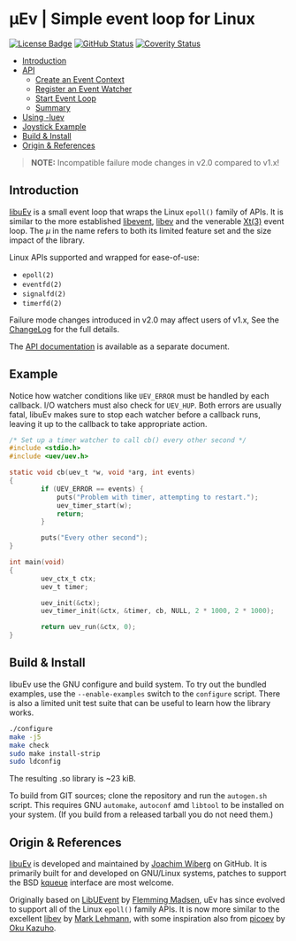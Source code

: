 µEv | Simple event loop for Linux
==================================
[![License Badge][]][License] [![GitHub Status][]][GitHub] [![Coverity Status][]][Coverity Scan]


* [Introduction](#introduction)
* [API](doc/API.md#overview)
  * [Create an Event Context](doc/API.md#create-an-event-context)
  * [Register an Event Watcher](doc/API.md#register-an-event-watcher)
  * [Start Event Loop](doc/API.md#start-event-loop)
  * [Summary](doc/API.md#summary)
* [Using -luev](doc/API.md#using--luev)
* [Joystick Example](doc/API.md#joystick-example)
* [Build & Install](#build--install)
* [Origin & References](#origin--references)


> **NOTE:** Incompatible failure mode changes in v2.0 compared to v1.x!

Introduction
------------

[libuEv][] is a small event loop that wraps the Linux `epoll()` family
of APIs.  It is similar to the more established [libevent][], [libev][]
and the venerable [Xt(3)][] event loop.  The *µ* in the name refers to
both its limited feature set and the size impact of the library.

Linux APIs supported and wrapped for ease-of-use:

  - `epoll(2)`
  - `eventfd(2)`
  - `signalfd(2)`
  - `timerfd(2)`

Failure mode changes introduced in v2.0 may affect users of v1.x, See
the [ChangeLog][] for the full details.

The [API documentation](doc/API.md) is available as a separate document.


Example
-------

Notice how watcher conditions like `UEV_ERROR` must be handled by each
callback.  I/O watchers must also check for `UEV_HUP`.  Both errors are
usually fatal, libuEv makes sure to stop each watcher before a callback
runs, leaving it up to the callback to take appropriate action.

```C
/* Set up a timer watcher to call cb() every other second */
#include <stdio.h>
#include <uev/uev.h>

static void cb(uev_t *w, void *arg, int events)
{
        if (UEV_ERROR == events) {
            puts("Problem with timer, attempting to restart.");
            uev_timer_start(w);
            return;
        }

        puts("Every other second");
}

int main(void)
{
        uev_ctx_t ctx;
        uev_t timer;

        uev_init(&ctx);
        uev_timer_init(&ctx, &timer, cb, NULL, 2 * 1000, 2 * 1000);

        return uev_run(&ctx, 0);
}
```


Build & Install
---------------

libuEv use the GNU configure and build system.  To try out the bundled
examples, use the `--enable-examples` switch to the `configure` script.
There is also a limited unit test suite that can be useful to learn how
the library works.

```sh
./configure
make -j5
make check
sudo make install-strip
sudo ldconfig
```

The resulting .so library is ~23 kiB.

To build from GIT sources; clone the repository and run the `autogen.sh`
script.  This requires GNU `automake`, `autoconf` amd `libtool` to be
installed on your system.  (If you build from a released tarball you do
not need them.)


Origin & References
-------------------

[libuEv][] is developed and maintained by [Joachim Wiberg][] on GitHub.
It is primarily built for and developed on GNU/Linux systems, patches to
support the BSD [kqueue][] interface are most welcome.

Originally based on [LibUEvent][] by [Flemming Madsen][], uEv has since
evolved to support all of the Linux `epoll()` family APIs.  It is now
more similar to the excellent [libev][] by [Mark Lehmann][], with some
inspiration also from [picoev][] by [Oku Kazuho][].


[ChangeLog]:       https://github.com/troglobit/libuev/blob/master/ChangeLog.md
[License]:         https://en.wikipedia.org/wiki/MIT_License
[License Badge]:   https://img.shields.io/badge/License-MIT-teal.svg
[GitHub]:          https://github.com/troglobit/libuev/actions/workflows/build.yml/
[GitHub Status]:   https://github.com/troglobit/libuev/actions/workflows/build.yml/badge.svg
[Coverity Scan]:   https://scan.coverity.com/projects/3846
[Coverity Status]: https://scan.coverity.com/projects/3846/badge.svg
[libevent]:        https://libevent.org
[Xt(3)]:           https://unix.com/man-page/All/3x/XtDispatchEvent
[LibUEvent]:       https://code.google.com/p/libuevent/
[picoev]:          https://github.com/kazuho/picoev
[libev]:           http://software.schmorp.de/pkg/libev.html
[LibuEv]:          https://github.com/troglobit/libuev
[kqueue]:          https://github.com/mheily/libkqueue
[Oku Kazuho]:      https://github.com/kazuho
[Mark Lehmann]:    http://software.schmorp.de
[Joachim Wiberg]: http://troglobit.com
[Flemming Madsen]: http://www.madsensoft.dk
